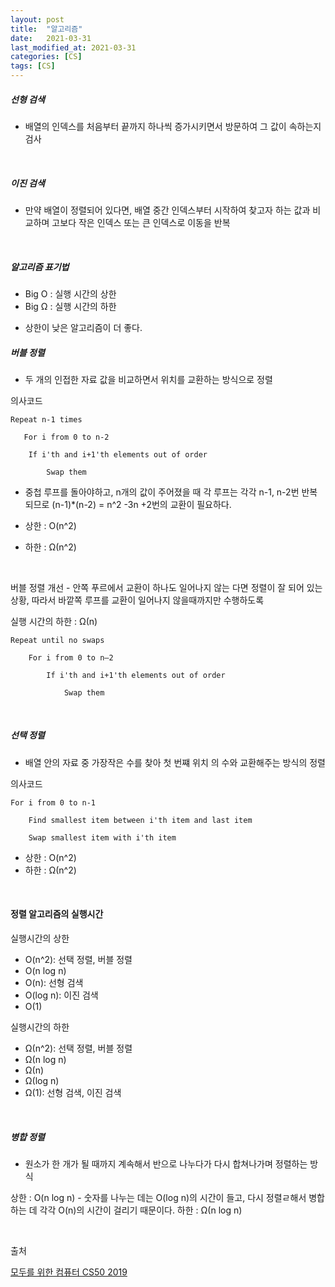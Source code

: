 ```yaml
---
layout: post
title:  "알고리즘"
date:   2021-03-31
last_modified_at: 2021-03-31
categories: [CS]
tags: [CS]
---
```


##### 선형 검색
- 배열의 인덱스를 처음부터 끝까지 하나씩 증가시키면서 방문하여 그 값이 속하는지 검사

<br/>

##### 이진 검색
- 만약 배열이 정렬되어 있다면, 배열 중간 인덱스부터 시작하여 찾고자 하는 값과 비교하며 고보다 작은 인덱스 또는 큰 인덱스로
이동을 반복
  
<br/>

##### 알고리즘 표기법

- Big O : 실행 시간의 상한
- Big Ω : 실행 시간의 하한

* 상한이 낮은 알고리즘이 더 좋다.

##### 버블 정렬
- 두 개의 인접한 자료 값을 비교하면서 위치를 교환하는 방식으로 정렬

의사코드
```
Repeat n-1 times

   For i from 0 to n-2
   
    If i'th and i+1'th elements out of order
    
        Swap them
```

- 중첩 루프를 돌아야하고, n개의 값이 주어졌을 때 각 루프는 각각 n-1, n-2번 반복되므로 (n-1)*(n-2) = n^2 -3n +2번의
교환이 필요하다.
  
- 상한 : O(n^2)
- 하한 : Ω(n^2)

<br/>

버블 정렬 개선 - 안쪽 푸르에서 교환이 하나도 일어나지 않는 다면 정렬이 잘 되어 있는 상황, 
따라서 바깥쪽 루프를 교환이 일어나지 않을때까지만 수행하도록

실행 시간의 하한 : Ω(n)
```
Repeat until no swaps

    For i from 0 to n–2

        If i'th and i+1'th elements out of order

            Swap them
```

<br/>

##### 선택 정렬
- 배열 안의 자료 중 가장작은 수를 찾아 첫 번쨰 위치 의 수와 교환해주는 방식의 정렬

의사코드
```
For i from 0 to n-1

    Find smallest item between i'th item and last item
    
    Swap smallest item with i'th item
```

- 상한 : O(n^2)
- 하한 : Ω(n^2)

<br/>

#### 정렬 알고리즘의 실행시간

실행시간의 상한

- O(n^2): 선택 정렬, 버블 정렬
- O(n log n)
- O(n): 선형 검색
- O(log n): 이진 검색
- O(1)


실행시간의 하한

- Ω(n^2): 선택 정렬, 버블 정렬
- Ω(n log n)
- Ω(n)
- Ω(log n)
- Ω(1): 선형 검색, 이진 검색

<br/>

##### 병합 정렬
- 원소가 한 개가 될 때까지 계속해서 반으로 나누다가 다시 합쳐나가며 정렬하는 방식

상한 : O(n log n) - 숫자를 나누는 데는 O(log n)의 시간이 들고, 다시 정렬ㄹ해서 병합하는 데 각각 O(n)의 시간이 걸리기 때문이다.
하한 : Ω(n log n)



<br/>

출처

[모두를 위한 컴퓨터 CS50 2019](https://www.boostcourse.org/cs112/lecture/119019/?isDesc=false)
